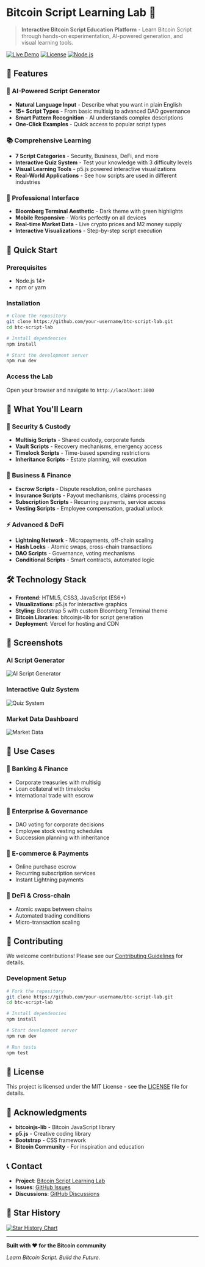 # Bitcoin Script Learning Lab 🚀

> **Interactive Bitcoin Script Education Platform** - Learn Bitcoin Script through hands-on experimentation, AI-powered generation, and visual learning tools.

[![Live Demo](https://img.shields.io/badge/Live%20Demo-Visit%20Now-green?style=for-the-badge&logo=bitcoin)](https://bitcoin-script-lab.vercel.app)
[![License](https://img.shields.io/badge/License-MIT-blue?style=for-the-badge)](LICENSE)
[![Node.js](https://img.shields.io/badge/Node.js-14%2B-green?style=for-the-badge&logo=node.js)](https://nodejs.org/)

## 🌟 Features

### 🤖 AI-Powered Script Generator
- **Natural Language Input** - Describe what you want in plain English
- **15+ Script Types** - From basic multisig to advanced DAO governance
- **Smart Pattern Recognition** - AI understands complex descriptions
- **One-Click Examples** - Quick access to popular script types

### 📚 Comprehensive Learning
- **7 Script Categories** - Security, Business, DeFi, and more
- **Interactive Quiz System** - Test your knowledge with 3 difficulty levels
- **Visual Learning Tools** - p5.js powered interactive visualizations
- **Real-World Applications** - See how scripts are used in different industries

### 🎨 Professional Interface
- **Bloomberg Terminal Aesthetic** - Dark theme with green highlights
- **Mobile Responsive** - Works perfectly on all devices
- **Real-time Market Data** - Live crypto prices and M2 money supply
- **Interactive Visualizations** - Step-by-step script execution

## 🚀 Quick Start

### Prerequisites
- Node.js 14+ 
- npm or yarn

### Installation
```bash
# Clone the repository
git clone https://github.com/your-username/btc-script-lab.git
cd btc-script-lab

# Install dependencies
npm install

# Start the development server
npm run dev
```

### Access the Lab
Open your browser and navigate to `http://localhost:3000`

## 📖 What You'll Learn

### 🔐 Security & Custody
- **Multisig Scripts** - Shared custody, corporate funds
- **Vault Scripts** - Recovery mechanisms, emergency access
- **Timelock Scripts** - Time-based spending restrictions
- **Inheritance Scripts** - Estate planning, will execution

### 💼 Business & Finance
- **Escrow Scripts** - Dispute resolution, online purchases
- **Insurance Scripts** - Payout mechanisms, claims processing
- **Subscription Scripts** - Recurring payments, service access
- **Vesting Scripts** - Employee compensation, gradual unlock

### ⚡ Advanced & DeFi
- **Lightning Network** - Micropayments, off-chain scaling
- **Hash Locks** - Atomic swaps, cross-chain transactions
- **DAO Scripts** - Governance, voting mechanisms
- **Conditional Scripts** - Smart contracts, automated logic

## 🛠️ Technology Stack

- **Frontend**: HTML5, CSS3, JavaScript (ES6+)
- **Visualizations**: p5.js for interactive graphics
- **Styling**: Bootstrap 5 with custom Bloomberg Terminal theme
- **Bitcoin Libraries**: bitcoinjs-lib for script generation
- **Deployment**: Vercel for hosting and CDN

## 📱 Screenshots

### AI Script Generator
![AI Script Generator](https://via.placeholder.com/800x400/0a0a0a/00ff00?text=AI+Script+Generator)

### Interactive Quiz System
![Quiz System](https://via.placeholder.com/800x400/0a0a0a/00ff00?text=Interactive+Quiz+System)

### Market Data Dashboard
![Market Data](https://via.placeholder.com/800x400/0a0a0a/00ff00?text=Market+Data+Dashboard)

## 🎯 Use Cases

### 🏦 Banking & Finance
- Corporate treasuries with multisig
- Loan collateral with timelocks
- International trade with escrow

### 🏢 Enterprise & Governance
- DAO voting for corporate decisions
- Employee stock vesting schedules
- Succession planning with inheritance

### 🛒 E-commerce & Payments
- Online purchase escrow
- Recurring subscription services
- Instant Lightning payments

### 🔗 DeFi & Cross-chain
- Atomic swaps between chains
- Automated trading conditions
- Micro-transaction scaling

## 🤝 Contributing

We welcome contributions! Please see our [Contributing Guidelines](CONTRIBUTING.md) for details.

### Development Setup
```bash
# Fork the repository
git clone https://github.com/your-username/btc-script-lab.git
cd btc-script-lab

# Install dependencies
npm install

# Start development server
npm run dev

# Run tests
npm test
```

## 📄 License

This project is licensed under the MIT License - see the [LICENSE](LICENSE) file for details.

## 🙏 Acknowledgments

- **bitcoinjs-lib** - Bitcoin JavaScript library
- **p5.js** - Creative coding library
- **Bootstrap** - CSS framework
- **Bitcoin Community** - For inspiration and education

## 📞 Contact

- **Project**: [Bitcoin Script Learning Lab](https://github.com/your-username/btc-script-lab)
- **Issues**: [GitHub Issues](https://github.com/your-username/btc-script-lab/issues)
- **Discussions**: [GitHub Discussions](https://github.com/your-username/btc-script-lab/discussions)

## 🌟 Star History

[![Star History Chart](https://api.star-history.com/svg?repos=your-username/btc-script-lab&type=Date)](https://star-history.com/#your-username/btc-script-lab&Date)

---

**Built with ❤️ for the Bitcoin community**

*Learn Bitcoin Script. Build the Future.*